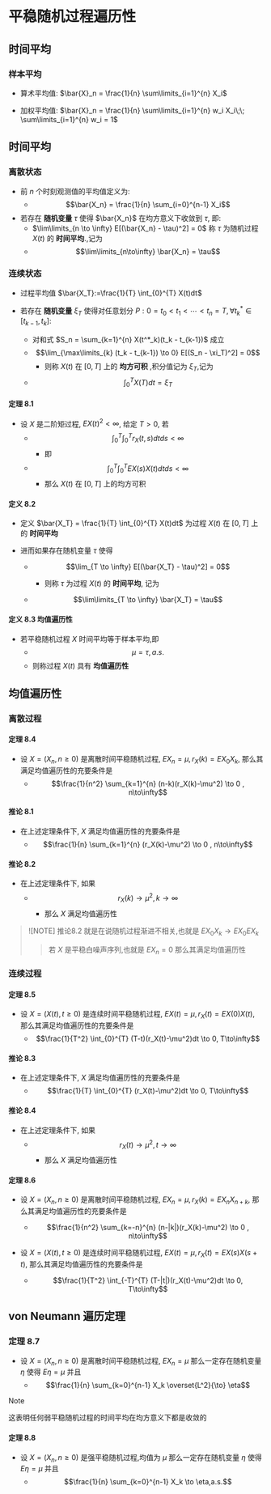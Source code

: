 # 平稳随机过程遍历性

## 时间平均

### 样本平均

- 算术平均值: $\bar{X}_n = \frac{1}{n} \sum\limits_{i=1}^{n} X_i$

- 加权平均值: $\bar{X}_n = \frac{1}{n} \sum\limits_{i=1}^{n} w_i X_i\;\;     \sum\limits_{i=1}^{n} w_i = 1$

## 时间平均

### 离散状态

- 前 $n$ 个时刻观测值的平均值定义为:
    - $$\bar{X_n} = \frac{1}{n} \sum_{i=0}^{n-1} X_i$$
- 若存在 **随机变量** $\tau$ 使得 $\bar{X_n}$ 在均方意义下收敛到 $\tau$, 即:
    - $\lim\limits_{n \to \infty} E[(\bar{X_n} - \tau)^2] = 0$ 称 $\tau$ 为随机过程 $X(t)$ 的 **时间平均**.,记为
    - $$\lim\limits_{n\to\infty} \bar{X_n} = \tau$$

### 连续状态

- 过程平均值 $\bar{X_T}:=\frac{1}{T} \int_{0}^{T} X(t)dt$

- 若存在 **随机变量** $\xi_T$ 使得对任意划分 $P:0=t_0<t_1<\cdots<t_n=T,\forall t^*_k\in[t_{k-1},t_k]$:
    - 对和式 $S_n = \sum_{k=1}^{n} X(t^*_k)(t_k - t_{k-1})$ 成立
    - $$\lim_{\max\limits_{k} (t_k - t_{k-1}) \to 0} E[(S_n - \xi_T)^2] = 0$$
        - 则称 $X(t)$ 在 $[0,T]$ 上的 **均方可积** ,积分值记为 $\xi_T$,记为
    - $$\int_{0}^{T} X(T)dt = \xi_T$$

#### 定理 8.1
- 设 $X$ 是二阶矩过程, $EX(t)^2 < \infty$, 给定 $T>0$, 若
    - $$\int_{0}^{T}\int_{0}^{T} r_X(t,s)dtds < \infty$$
        - 即
    - $$\int_{0}^{T}\int_{0}^{T} EX(s)X(t)dtds < \infty$$
        - 那么 $X(t)$ 在 $[0,T]$ 上的均方可积

#### 定义 8.2
- 定义 $\bar{X_T} = \frac{1}{T} \int_{0}^{T} X(t)dt$ 为过程 $X(t)$ 在 $[0,T]$ 上的 **时间平均**

- 进而如果存在随机变量 $\tau$ 使得

    - $$\lim_{T \to \infty} E[(\bar{X_T} - \tau)^2] = 0$$

        - 则称 $\tau$ 为过程 $X(t)$ 的 **时间平均**, 记为

    - $$\lim\limits_{T \to \infty} \bar{X_T} = \tau$$


#### 定义 8.3 均值遍历性
- 若平稳随机过程 $X$ 时间平均等于样本平均,即
    - $$\mu = \tau,a.s.$$
    - 则称过程 $X(t)$ 具有 **均值遍历性**

## 均值遍历性

### 离散过程

#### 定理 8.4
- 设 $X=(X_n,n\geq 0)$ 是离散时间平稳随机过程, $EX_n = \mu,r_X(k) = EX_0X_k,$ 那么其满足均值遍历性的充要条件是
    - $$\frac{1}{n^2} \sum_{k=1}^{n} (n-k)(r_X(k)-\mu^2) \to 0 , n\to\infty$$

#### 推论 8.1
- 在上述定理条件下, $X$ 满足均值遍历性的充要条件是
    - $$\frac{1}{n} \sum_{k=1}^{n} (r_X(k)-\mu^2) \to 0 , n\to\infty$$

#### 推论 8.2
- 在上述定理条件下, 如果
    - $$r_X(k)\to \mu^2, k\to\infty$$
        - 那么 $X$ 满足均值遍历性

> ![NOTE]
> 推论8.2 就是在说随机过程渐进不相关,也就是 $EX_0X_k\to EX_0EX_k$
>> 若 $X$ 是平稳白噪声序列,也就是 $E X_n = 0$ 那么其满足均值遍历性

### 连续过程

#### 定理 8.5
- 设 $X = (X(t),t\geq 0)$ 是连续时间平稳随机过程, $EX(t) = \mu, r_X(t) = EX(0)X(t)$, 那么其满足均值遍历性的充要条件是
    - $$\frac{1}{T^2} \int_{0}^{T} (T-t)(r_X(t)-\mu^2)dt \to 0, T\to\infty$$

#### 推论 8.3
- 在上述定理条件下, $X$ 满足均值遍历性的充要条件是
    - $$\frac{1}{T} \int_{0}^{T} (r_X(t)-\mu^2)dt \to 0, T\to\infty$$

#### 推论 8.4
- 在上述定理条件下, 如果
    - $$r_X(t)\to \mu^2, t\to\infty$$
        - 那么 $X$ 满足均值遍历性


#### 定理 8.6
- 设 $X = (X_n,n\geq 0)$ 是离散时间平稳随机过程, $EX_n = \mu,r_X(k) = EX_nX_{n+k}$, 那么其满足均值遍历性的充要条件是
    - $$\frac{1}{n^2} \sum_{k=-n}^{n} (n-|k|)(r_X(k)-\mu^2) \to 0 , n\to\infty$$

- 设 $X = (X(t),t\geq 0)$ 是连续时间平稳随机过程, $EX(t) = \mu, r_X(t)=EX(s)X(s+t)$, 那么其满足均值遍历性的充要条件是
    - $$\frac{1}{T^2} \int_{-T}^{T} (T-|t|)(r_X(t)-\mu^2)dt \to 0, T\to\infty$$


## $\text{von Neumann}$ 遍历定理

### 定理 8.7
- 设 $X = (X_n,n\geq 0)$ 是离散时间平稳随机过程, $EX_n = \mu$ 那么一定存在随机变量 $\eta$ 使得 $E\eta = \mu$ 并且
    - $$\frac{1}{n} \sum_{k=0}^{n-1} X_k \overset{L^2}{\to} \eta$$

> [!NOTE]
> 这表明任何弱平稳随机过程的时间平均在均方意义下都是收敛的

#### 定理 8.8
- 设 $X = (X_n,n\geq 0)$ 是强平稳随机过程,均值为 $\mu$ 那么一定存在随机变量 $\eta$ 使得 $E\eta = \mu$ 并且
    - $$\frac{1}{n} \sum_{k=0}^{n-1} X_k \to \eta,a.s.$$



